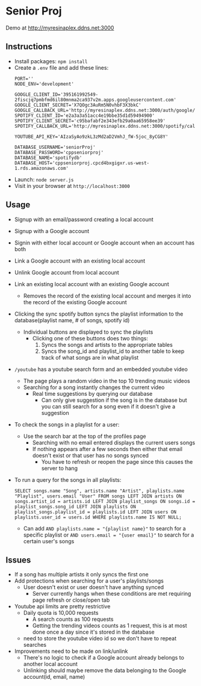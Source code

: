
# Senior Proj

Demo at http://myresinaplex.ddns.net:3000

## Instructions
- Install packages: `npm install`
- Create a `.env` file and add these lines:
    ```
    PORT=''
    NODE_ENV='development'

    GOOGLE_CLIENT_ID='395161992549-2fiscjq7pmbfmd6il80mnma2ca937v2m.apps.googleusercontent.com'
    GOOGLE_CLIENT_SECRET='X7QOgc3AuRm5N0vhbF3X3bkC'
    GOOGLE_CALLBACK_URL='http://myresinaplex.ddns.net:3000/auth/google/callback'
    SPOTIFY_CLIENT_ID='e2a3a3a51acc4e19bbe35d1d59494900'
    SPOTIFY_CLIENT_SECRET='c95bafabf2e343efb29a0aa65958ee39'
    SPOTIFY_CALLBACK_URL='http://myresinaplex.ddns.net:3000/spotify/callback'

    YOUTUBE_API_KEY='AIzaSyAo9zkL3zMd2aD2VmhJ_fW-5joc_8yCG8Y'

    DATABASE_USERNAME='seniorProj'
    DATABASE_PASSWORD='cppseniorproj'
    DATABASE_NAME='spotifydb'
    DATABASE_HOST='cppseniorproj.cpcd4bxgigxr.us-west-1.rds.amazonaws.com'
    ```
- Launch: `node server.js`
- Visit in your browser at `http://localhost:3000`

## Usage

- Signup with an email/password creating a local account
- Signup with a Google account
- Signin with either local account or Google account when an account has both
- Link a Google account with an existing local account
- Unlink Google account from local account
- Link an existing local account with an existing Google account
    - Removes the record of the existing local account and merges it into the record of the existing Google account

- Clicking the sync spotify button syncs the playlist information to the database(playlist name, # of songs, spotify id)
    - Individual buttons are displayed to sync the playlists
        - Clicking one of these buttons does two things:
            1. Syncs the songs and artists to the appropriate tables
            2. Syncs the song_id and playlist_id to another table to keep track of what songs are in what playlist

- `/youtube` has a youtube search form and an embedded youtube video
    - The page plays a random video in the top 10 trending music videos
    - Searching for a song instantly changes the current video
        - Real time suggestions by querying our database
            - Can only give suggestion if the song is in the database but you can still search for a song even if it doesn't give a suggestion
    
- To check the songs in a playlist for a user:
    - Use the search bar at the top of the profiles page
        - Searching with no email entered displays the current users songs
        - If nothing appears after a few seconds then either that email doesn't exist or that user has no songs synced
            - You have to refresh or reopen the page since this causes the server to hang

- To run a query for the songs in all playlists:
    ```
    SELECT songs.name "Song", artists.name "Artist", playlists.name "Playlist", users.email "User" FROM songs LEFT JOIN artists ON songs.artist_id = artists.id LEFT JOIN playlist_songs ON songs.id = playlist_songs.song_id LEFT JOIN playlists ON playlist_songs.playlist_id = playlists.id LEFT JOIN users ON playlists.user_id = users.id WHERE playlists.name IS NOT NULL;
    ```
    - Can add `AND playlists.name = "{playlist name}"` to search for a specific playlist or `AND users.email = "{user email}"` to search for a certain user's songs

## Issues

- If a song has multiple artists it only syncs the first one
- Add protections when searching for a user's playlists/songs
    - User doesn't exist or user doesn't have anything synced
        - Server currently hangs when these conditions are met requiring page refresh or close/open tab
- Youtube api limits are pretty restrictive
    - Daily quota is 10,000 requests
        - A search counts as 100 requests
        - Getting the trending videos counts as 1 request, this is at most done once a day since it's stored in the database
    - need to store the youtube video id so we don't have to repeat searches
- Improvements need to be made on link/unlink
    - There's no logic to check if a Google account already belongs to another local account
    - Unlinking should maybe remove the data belonging to the Google account(id, email, name)
